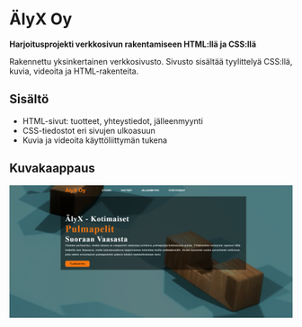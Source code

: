 # ÄlyX Oy

**Harjoitusprojekti verkkosivun rakentamiseen HTML:llä ja CSS:llä**

Rakennettu yksinkertainen verkkosivusto. Sivusto sisältää tyylittelyä CSS:llä, kuvia, videoita ja HTML-rakenteita.

## Sisältö

- HTML-sivut: tuotteet, yhteystiedot, jälleenmyynti
- CSS-tiedostot eri sivujen ulkoasuun
- Kuvia ja videoita käyttöliittymän tukena

## Kuvakaappaus

![Esikatselu](etusivu.png)

